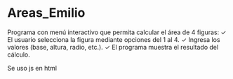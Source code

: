 # Areas_Emilio
Programa con menú interactivo que permita calcular el área de 4
figuras:
✓ El usuario selecciona la figura mediante opciones del 1 al 4.
✓ Ingresa los valores (base, altura, radio, etc.).
✓ El programa muestra el resultado del cálculo.

Se uso js en html
